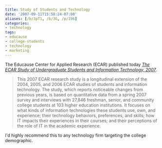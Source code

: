 ```yaml
---
title: Study of Students and Technology
date: '2007-09-11T15:58:24-07:00'
aliases: [/b/3pT1, /b/3G, /p/196]
categories:
- technology
tags:
- educause
- college-students
- technology
- marketing
---
```

The Educause Center for Applied Research (ECAR) published today <cite>[The ECAR Study of Undergraduate Students and
Information Technology, 2007][study]</cite>.

> This 2007 ECAR research study is a longitudinal extension of the 2004, 2005, and 2006 ECAR studies of students and
> information technology. The study, which reports noticeable changes from previous years, is based on quantitative data
> from a spring 2007 survey and interviews with 27,846 freshman, senior, and community college students at 103 higher
> education institutions. It focuses on what kinds of information technologies these students use, own, and experience;
> their technology behaviors, preferences, and skills; how IT impacts their experiences in their courses; and their
> perceptions of the role of IT in the academic experience.

I'd highly recommend this to any technology firm targeting the college demographic.

[study]: https://web.archive.org/web/20070911/http://connect.educause.edu/library/abstract/TheECARStudyofUnderg/45075
